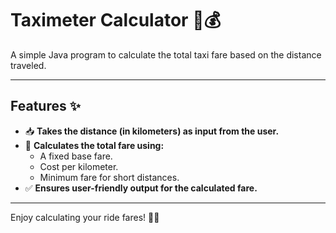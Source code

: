 # Taximeter Calculator 🚕💰

A simple Java program to calculate the total taxi fare based on the distance traveled.

---

## Features ✨

- 📥 **Takes the distance (in kilometers) as input from the user.**  
- 🧮 **Calculates the total fare using:**  
  - A fixed base fare.  
  - Cost per kilometer.  
  - Minimum fare for short distances.  
- ✅ **Ensures user-friendly output for the calculated fare.**

---

Enjoy calculating your ride fares! 🌟🚖
